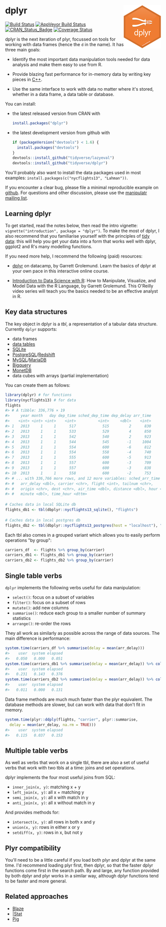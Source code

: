 
<!-- README.md is generated from README.Rmd. Please edit that file -->
dplyr <img src="man/figures/logo.png" align="right" />
======================================================

[![Build Status](https://travis-ci.org/tidyverse/dplyr.svg?branch=master)](https://travis-ci.org/tidyverse/dplyr) [![AppVeyor Build Status](https://ci.appveyor.com/api/projects/status/github/tidyverse/dplyr?branch=master&svg=true)](https://ci.appveyor.com/project/tidyverse/dplyr) [![CRAN\_Status\_Badge](http://www.r-pkg.org/badges/version/dplyr)](http://cran.r-project.org/package=dplyr) [![Coverage Status](https://img.shields.io/codecov/c/github/tidyverse/dplyr/master.svg)](https://codecov.io/github/tidyverse/dplyr?branch=master)

dplyr is the next iteration of plyr, focussed on tools for working with data frames (hence the `d` in the name). It has three main goals:

-   Identify the most important data manipulation tools needed for data analysis and make them easy to use from R.

-   Provide blazing fast performance for in-memory data by writing key pieces in [C++](http://www.rcpp.org/).

-   Use the same interface to work with data no matter where it's stored, whether in a data frame, a data table or database.

You can install:

-   the latest released version from CRAN with

    ``` r
    install.packages("dplyr")
    ```

-   the latest development version from github with

    ``` r
    if (packageVersion("devtools") < 1.6) {
      install.packages("devtools")
    }
    devtools::install_github("tidyverse/lazyeval")
    devtools::install_github("tidyverse/dplyr")
    ```

You'll probably also want to install the data packages used in most examples: `install.packages(c("nycflights13", "Lahman"))`.

If you encounter a clear bug, please file a minimal reproducible example on [github](https://github.com/tidyverse/dplyr/issues). For questions and other discussion, please use the [manipulatr mailing list](https://groups.google.com/group/manipulatr).

Learning dplyr
--------------

To get started, read the notes below, then read the intro vignette: `vignette("introduction", package = "dplyr")`. To make the most of dplyr, I also recommend that you familiarise yourself with the principles of [tidy data](http://vita.had.co.nz/papers/tidy-data.html): this will help you get your data into a form that works well with dplyr, ggplot2 and R's many modelling functions.

If you need more help, I recommend the following (paid) resources:

-   [dplyr](https://www.datacamp.com/courses/dplyr) on datacamp, by Garrett Grolemund. Learn the basics of dplyr at your own pace in this interactive online course.

-   [Introduction to Data Science with R](http://shop.oreilly.com/product/0636920034834.do): How to Manipulate, Visualize, and Model Data with the R Language, by Garrett Grolemund. This O'Reilly video series will teach you the basics needed to be an effective analyst in R.

Key data structures
-------------------

The key object in dplyr is a *tbl*, a representation of a tabular data structure. Currently `dplyr` supports:

-   data frames
-   [data tables](https://github.com/Rdatatable/data.table/wiki)
-   [SQLite](http://sqlite.org/)
-   [PostgreSQL](http://www.postgresql.org/)/[Redshift](http://aws.amazon.com/redshift/)
-   [MySQL](http://www.mysql.com/)/[MariaDB](https://mariadb.com/)
-   [Bigquery](https://developers.google.com/bigquery/)
-   [MonetDB](http://www.monetdb.org/)
-   data cubes with arrays (partial implementation)

You can create them as follows:

``` r
library(dplyr) # for functions
library(nycflights13) # for data
flights
#> # A tibble: 336,776 × 19
#>     year month   day dep_time sched_dep_time dep_delay arr_time
#>    <int> <int> <int>    <int>          <int>     <dbl>    <int>
#> 1   2013     1     1      517            515         2      830
#> 2   2013     1     1      533            529         4      850
#> 3   2013     1     1      542            540         2      923
#> 4   2013     1     1      544            545        -1     1004
#> 5   2013     1     1      554            600        -6      812
#> 6   2013     1     1      554            558        -4      740
#> 7   2013     1     1      555            600        -5      913
#> 8   2013     1     1      557            600        -3      709
#> 9   2013     1     1      557            600        -3      838
#> 10  2013     1     1      558            600        -2      753
#> # ... with 336,766 more rows, and 12 more variables: sched_arr_time <int>,
#> #   arr_delay <dbl>, carrier <chr>, flight <int>, tailnum <chr>,
#> #   origin <chr>, dest <chr>, air_time <dbl>, distance <dbl>, hour <dbl>,
#> #   minute <dbl>, time_hour <dttm>

# Caches data in local SQLite db
flights_db1 <- tbl(dbplyr::nycflights13_sqlite(), "flights")

# Caches data in local postgres db
flights_db2 <- tbl(dbplyr::nycflights13_postgres(host = "localhost"), "flights")
```

Each tbl also comes in a grouped variant which allows you to easily perform operations "by group":

``` r
carriers_df  <- flights %>% group_by(carrier)
carriers_db1 <- flights_db1 %>% group_by(carrier)
carriers_db2 <- flights_db2 %>% group_by(carrier)
```

Single table verbs
------------------

`dplyr` implements the following verbs useful for data manipulation:

-   `select()`: focus on a subset of variables
-   `filter()`: focus on a subset of rows
-   `mutate()`: add new columns
-   `summarise()`: reduce each group to a smaller number of summary statistics
-   `arrange()`: re-order the rows

They all work as similarly as possible across the range of data sources. The main difference is performance:

``` r
system.time(carriers_df %>% summarise(delay = mean(arr_delay)))
#>    user  system elapsed 
#>   0.050   0.000   0.051
system.time(carriers_db1 %>% summarise(delay = mean(arr_delay)) %>% collect())
#>    user  system elapsed 
#>   0.231   0.143   0.376
system.time(carriers_db2 %>% summarise(delay = mean(arr_delay)) %>% collect())
#>    user  system elapsed 
#>   0.011   0.000   0.131
```

Data frame methods are much much faster than the plyr equivalent. The database methods are slower, but can work with data that don't fit in memory.

``` r
system.time(plyr::ddply(flights, "carrier", plyr::summarise,
  delay = mean(arr_delay, na.rm = TRUE)))
#>    user  system elapsed 
#>   0.115   0.037   0.153
```

Multiple table verbs
--------------------

As well as verbs that work on a single tbl, there are also a set of useful verbs that work with two tbls at a time: joins and set operations.

dplyr implements the four most useful joins from SQL:

-   `inner_join(x, y)`: matching x + y
-   `left_join(x, y)`: all x + matching y
-   `semi_join(x, y)`: all x with match in y
-   `anti_join(x, y)`: all x without match in y

And provides methods for:

-   `intersect(x, y)`: all rows in both x and y
-   `union(x, y)`: rows in either x or y
-   `setdiff(x, y)`: rows in x, but not y

Plyr compatibility
------------------

You'll need to be a little careful if you load both plyr and dplyr at the same time. I'd recommend loading plyr first, then dplyr, so that the faster dplyr functions come first in the search path. By and large, any function provided by both dplyr and plyr works in a similar way, although dplyr functions tend to be faster and more general.

Related approaches
------------------

-   [Blaze](http://blaze.pydata.org)
-   [|Stat](http://oldwww.acm.org/perlman/stat/)
-   [Pig](http://dx.doi.org/10.1145/1376616.1376726)
